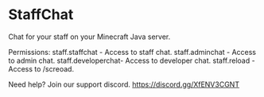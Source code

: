 # StaffChat
Chat for your staff on your Minecraft Java server. 

Permissions:
staff.staffchat - Access to staff chat.
staff.adminchat - Access to admin chat.
staff.developerchat- Access to developer chat.
staff.reload - Access to /screoad.

Need help? Join our support discord. https://discord.gg/XfENV3CGNT

